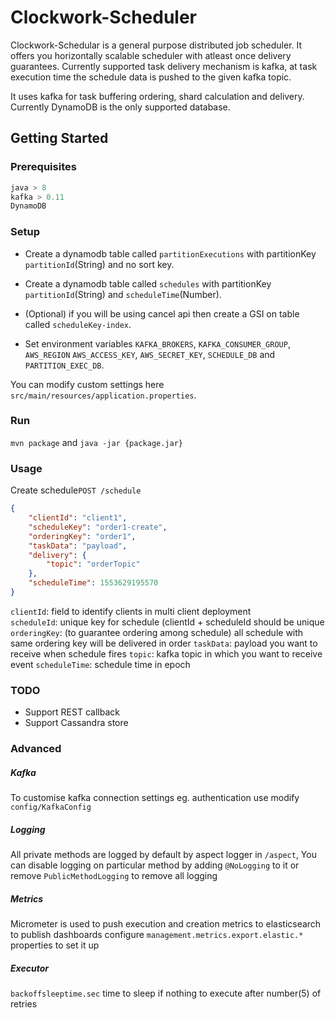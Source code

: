 # Clockwork-Scheduler
Clockwork-Schedular is a general purpose distributed job scheduler. It offers you horizontally scalable scheduler with
atleast once delivery guarantees. Currently supported task delivery mechanism is kafka, at task execution time the schedule 
data is pushed to the given kafka topic.

It uses kafka for task buffering ordering, shard calculation and delivery. Currently DynamoDB 
is the only supported database.

## Getting Started
### Prerequisites
```java
java > 8
kafka > 0.11
DynamoDB
```

### Setup
* Create a dynamodb table called `partitionExecutions` with partitionKey `partitionId`(String) and no sort key.
* Create a dynamodb table called `schedules` with partitionKey `partitionId`(String) and `scheduleTime`(Number).
* (Optional) if you will be using cancel api then create a GSI on table called `scheduleKey-index`.

* Set environment variables `KAFKA_BROKERS`, `KAFKA_CONSUMER_GROUP`, `AWS_REGION` `AWS_ACCESS_KEY`, `AWS_SECRET_KEY`, 
`SCHEDULE_DB` and `PARTITION_EXEC_DB`.

You can modify custom settings here `src/main/resources/application.properties`.

### Run
`mvn package` and `java -jar {package.jar}`

### Usage 
Create schedule`POST /schedule` 
```json
{
	"clientId": "client1",
	"scheduleKey": "order1-create",
	"orderingKey": "order1",
	"taskData": "payload",
	"delivery": {
		"topic": "orderTopic"
	},
	"scheduleTime": 1553629195570
}
``` 
`clientId`: field to identify clients in multi client deployment  
`scheduleId`: unique key for schedule (clientId + scheduleId should be unique  
`orderingKey`: (to guarantee ordering among schedule) all schedule with same ordering key will be delivered in order
`taskData`: payload you want to receive when schedule fires
`topic`: kafka topic in which you want to receive event
`scheduleTime`: schedule time in epoch 

### TODO
* Support REST callback 
* Support Cassandra store

### Advanced
##### Kafka
To customise kafka connection settings eg. authentication use modify  `config/KafkaConfig` 
##### Logging
All private methods are logged by default by aspect logger in `/aspect`, 
You can disable logging on particular method by adding `@NoLogging` to it or remove `PublicMethodLogging` to remove all logging

##### Metrics
Micrometer is used to push execution and creation metrics to elasticsearch to publish dashboards
configure `management.metrics.export.elastic.*` properties to set it up

##### Executor
`backoffsleeptime.sec` time to sleep if nothing to execute after number(5) of retries


